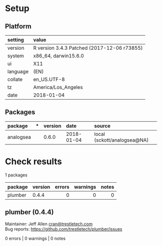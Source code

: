 # Setup

## Platform

|setting  |value                                       |
|:--------|:-------------------------------------------|
|version  |R version 3.4.3 Patched (2017-12-06 r73855) |
|system   |x86_64, darwin15.6.0                        |
|ui       |X11                                         |
|language |(EN)                                        |
|collate  |en_US.UTF-8                                 |
|tz       |America/Los_Angeles                         |
|date     |2018-01-04                                  |

## Packages

|package   |*  |version |date       |source                      |
|:---------|:--|:-------|:----------|:---------------------------|
|analogsea |   |0.6.0   |2018-01-04 |local (sckott/analogsea@NA) |

# Check results

1 packages

|package |version | errors| warnings| notes|
|:-------|:-------|------:|--------:|-----:|
|plumber |0.4.4   |      0|        0|     0|

## plumber (0.4.4)
Maintainer: Jeff Allen <cran@trestletech.com>  
Bug reports: https://github.com/trestletech/plumber/issues

0 errors | 0 warnings | 0 notes

